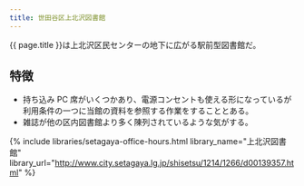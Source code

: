 ```yaml
---
title: 世田谷区上北沢図書館
---
```


{{ page.title }}は上北沢区民センターの地下に広がる駅前型図書館だ。

## 特徴

* 持ち込み PC 席がいくつかあり、電源コンセントも使える形になっているが利用条件の一つに当館の資料を参照する作業をすることとある。
* 雑誌が他の区内図書館より多く陳列されているような気がする。

{% include libraries/setagaya-office-hours.html
    library_name="上北沢図書館"
    library_url="http://www.city.setagaya.lg.jp/shisetsu/1214/1266/d00139357.html" %}
